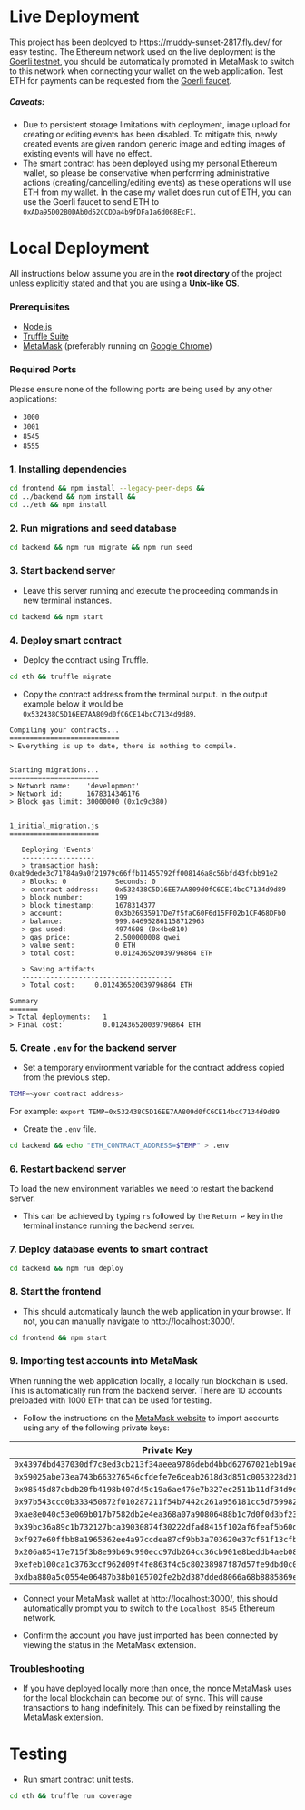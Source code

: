 # Live Deployment
This project has been deployed to https://muddy-sunset-2817.fly.dev/ for easy testing. The Ethereum network used on the live deployment is the [Goerli testnet](https://goerli.net/), you should be automatically prompted in MetaMask to switch to this network when connecting your wallet on the web application. Test ETH for payments can be requested from the [Goerli faucet](https://goerlifaucet.com/).

##### Caveats:
- Due to persistent storage limitations with deployment, image upload for creating or editing events has been disabled. To mitigate this, newly created events are given random generic image and editing images of existing events will have no effect.
- The smart contract has been deployed using my personal Ethereum wallet, so please be conservative when performing administrative actions (creating/cancelling/editing events) as these operations will use ETH from my wallet. In the case my wallet does run out of ETH, you can use the Goerli faucet to send ETH to `0xADa95D02B0DAb0d52CCDDa4b9fDFa1a6d068EcF1`.

# Local Deployment

All instructions below assume you are in the **root directory** of the project unless explicitly stated and that you are using a **Unix-like OS**.

### Prerequisites
- [Node.js](https://nodejs.org/en/)
- [Truffle Suite](https://trufflesuite.com/docs/truffle/how-to/install/)
- [MetaMask](https://metamask.io/) (preferably running on [Google Chrome](https://www.google.com/intl/en_uk/chrome/))

### Required Ports
Please ensure none of the following ports are being used by any other applications: 
- `3000`
- `3001`
- `8545`
- `8555`

### 1. Installing dependencies
```bash
cd frontend && npm install --legacy-peer-deps &&
cd ../backend && npm install &&
cd ../eth && npm install
```

### 2. Run migrations and seed database
```bash
cd backend && npm run migrate && npm run seed
```

### 3. Start backend server
- Leave this server running and execute the proceeding commands in new terminal instances.

```bash
cd backend && npm start
```

### 4. Deploy smart contract
- Deploy the contract using Truffle.

```bash
cd eth && truffle migrate
```

- Copy the contract address from the terminal output. In the output example below it would be `0x532438C5D16EE7AA809d0fC6CE14bcC7134d9d89`.

```
Compiling your contracts...
===========================
> Everything is up to date, there is nothing to compile.


Starting migrations...
======================
> Network name:    'development'
> Network id:      1678314346176
> Block gas limit: 30000000 (0x1c9c380)


1_initial_migration.js
======================

   Deploying 'Events'
   ------------------
   > transaction hash:    0xab9dede3c71784a9a0f21979c66ffb11455792ff008146a8c56bfd43fcbb91e2
   > Blocks: 0            Seconds: 0
   > contract address:    0x532438C5D16EE7AA809d0fC6CE14bcC7134d9d89
   > block number:        199
   > block timestamp:     1678314377
   > account:             0x3b26935917De7f5faC60F6d15FF02b1CF468DFb0
   > balance:             999.846952861158712963
   > gas used:            4974608 (0x4be810)
   > gas price:           2.500000008 gwei
   > value sent:          0 ETH
   > total cost:          0.012436520039796864 ETH

   > Saving artifacts
   -------------------------------------
   > Total cost:     0.012436520039796864 ETH

Summary
=======
> Total deployments:   1
> Final cost:          0.012436520039796864 ETH
```

### 5. Create `.env` for the backend server
- Set a temporary environment variable for the contract address copied from the previous step.

```bash
TEMP=<your contract address>
```

For example: `export TEMP=0x532438C5D16EE7AA809d0fC6CE14bcC7134d9d89`

- Create the `.env` file.

```bash
cd backend && echo "ETH_CONTRACT_ADDRESS=$TEMP" > .env
```

### 6. Restart backend server
To load the new environment variables we need to restart the backend server.

- This can be achieved by typing `rs` followed by the `Return ↩`  key in the terminal instance running the backend server.

### 7. Deploy database events to smart contract
```bash
cd backend && npm run deploy
```

### 8. Start the frontend
- This should automatically launch the web application in your browser. If not, you can manually navigate to http://localhost:3000/.

```bash
cd frontend && npm start
```

### 9. Importing test accounts into MetaMask
When running the web application locally, a locally run blockchain is used. This is automatically run from the backend server. There are 10 accounts preloaded with 1000 ETH that can be used for testing.

- Follow the instructions on the [MetaMask website](https://support.metamask.io/hc/en-us/articles/360015489331-How-to-import-an-account#h_01G01W07NV7Q94M7P1EBD5BYM4) to import accounts using any of the following private keys:

| Private Key                                                          |
| -------------------------------------------------------------------- |
| `0x4397dbd437030df7c8ed3cb213f34aeea9786debd4bbd62767021eb19ae7d345` |
| `0x59025abe73ea743b663276546cfdefe7e6ceab2618d3d851c0053228d21b3e89` |
| `0x98545d87cbdb20fb4198b407d45c19a6ae476e7b327ec2511b11df34d9e0e36d` |
| `0x97b543ccd0b333450872f010287211f54b7442c261a956181cc5d7599825bc0d` |
| `0xae8e040c53e069b017b7582db2e4ea368a07a90806488b1c7d0f0d3bf23b79df` |
| `0x39bc36a89c1b732127bca39030874f30222dfad8415f102af6feaf5b60d6a6af` |
| `0xf927e60ffbb8a1965362ee4a97ccdea87cf9bb3a703620e37cf61f13cfbfdcd7` |
| `0x206a85417e715f3b8e99b69c990ecc97db264cc36cb901e8beddb4aeb08d1b9e` |
| `0xefeb100ca1c3763ccf962d09f4fe863f4c6c80238987f87d57fe9dbd0c012bb4` |
| `0xdba880a5c0554e06487b38b0105702fe2b2d387dded8066a68b8885869e70ab2` |

- Connect your MetaMask wallet at http://localhost:3000/, this should automatically prompt you to switch to the `Localhost 8545` Ethereum network.

- Confirm the account you have just imported has been connected by viewing the status in the MetaMask extension. 

### Troubleshooting
- If you have deployed locally more than once, the nonce MetaMask uses for the local blockchain can become out of sync. This will cause transactions to hang indefinitely. This can be fixed by reinstalling the MetaMask extension.

# Testing
- Run smart contract unit tests.

```bash
cd eth && truffle run coverage
```
